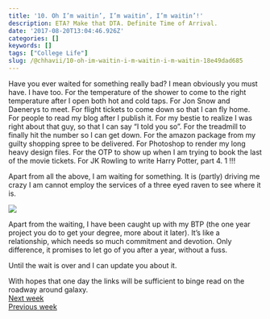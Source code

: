 ```yaml
---
title: '10. Oh I’m waitin’, I’m waitin’, I’m waitin’!'
description: ETA? Make that DTA. Definite Time of Arrival.
date: '2017-08-20T13:04:46.926Z'
categories: []
keywords: []
tags: ["College Life"]
slug: /@chhavii/10-oh-im-waitin-i-m-waitin-i-m-waitin-18e49dad685
---
```


Have you ever waited for something really bad? I mean obviously you must have. I have too. For the temperature of the shower to come to the right temperature after I open both hot and cold taps. For Jon Snow and Daenerys to meet. For flight tickets to come down so that I can fly home. For people to read my blog after I publish it. For my bestie to realize I was right about that guy, so that I can say “I told you so”. For the treadmill to finally hit the number so I can get down. For the amazon package from my guilty shopping spree to be delivered. For Photoshop to render my long heavy design files. For the OTP to show up when I am trying to book the last of the movie tickets. For JK Rowling to write Harry Potter, part 4. 1 !!!

Apart from all the above, I am waiting for something. It is (partly) driving me crazy I am cannot employ the services of a three eyed raven to see where it is.

![](https://cdn-images-1.medium.com/max/800/1*efg03ip4k-Mb4SEM-e55Ug.jpeg)

Apart from the waiting, I have been caught up with my BTP (the one year project you do to get your degree, more about it later). It’s like a relationship, which needs so much commitment and devotion. Only difference, it promises to let go of you after a year, without a fuss.

Until the wait is over and I can update you about it.

With hopes that one day the links will be sufficient to binge read on the roadway around galaxy.  
[Next week](https://medium.com/@chhavi.justme/11-about-long-flights-duty-free-shops-and-a-nail-polish-remover-c81d1d49f385)   
[Previous week](https://medium.com/@chhavi.justme/9-what-do-you-look-like-in-someone-elses-head-38c8efd74631)